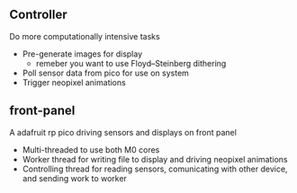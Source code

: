 ## Controller

Do more computationally intensive tasks
+ Pre-generate images for display
    + remeber you want to use Floyd–Steinberg dithering
+ Poll sensor data from pico for use on system
+ Trigger neopixel animations


## front-panel

A adafruit rp pico driving sensors and displays on front panel

+ Multi-threaded to use both M0 cores
+ Worker thread for writing file to display and driving neopixel animations
+ Controlling thread for reading sensors, comunicating with other device, and sending work to worker



